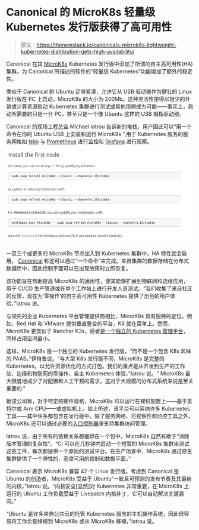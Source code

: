 # Canonical 的 MicroK8s 轻量级 Kubernetes 发行版获得了高可用性

> 原文：<https://thenewstack.io/canonicals-microk8s-lightweight-kubernetes-distribution-gets-high-availability/>

Canonical 在其 [MicroK8s](https://microk8s.io/) Kubernetes 发行版中添加了所谓的自主高可用性(HA)集群，为 Canonical 所描述的软件的“轻量级 Kubernetes”功能增加了额外的稳定性。

类似于 Canonical 的 Ubuntu 足够紧凑，允许它从 USB 驱动器作为健壮的 Linux 发行版在 PC 上启动，MicroK8s 的大小为 200Mb。这种灵活性使得以很少的开销或计算资源启动 Kubernetes 集群进行测试或其他用例成为可能——事实上，启动所需要的只是一台 PC，甚至只是一个像 Ubuntu 这样的 USB 拇指驱动器。

Canonical 的现场工程总监 Michael Iatrou 告诉新的堆栈，用户因此可以“用一个命令在你的 Ubuntu USB 上安装和运行 MicroK8s ”,用于 Kubernetes 服务的服务网格如 [Istio](https://istio.io/) 与 [Prometheus](https://prometheus.io/) 进行监控和 [Grafana](https://grafana.com/) 进行观察。

![](img/1420435045227517870fb1991dbb36d0.png)

一旦三个或更多的 MicroK8s 节点加入到 Kubernetes 集群中，HA 特性就会启用， [Canonical](https://canonical.com/) 称这可以通过“一个命令”来完成。来自集群的数据存储在分布式数据库中，因此控制平面可以在出现故障时立即恢复。

该功能旨在帮助提高 MicroK8s 的通用性，使其能够扩展到物联网和边缘应用，用于 CI/CD 生产管道或在单个工作站上进行开发人员测试。“我们收集了来自社区的反馈，现在为‘零操作’的自主高可用性 Kubernetes 提供了出色的用户体验，”Iatrou 说。

与领先的企业 Kubernetes 平台管理提供商相比，MicroK8s 具有独特的定位。例如，Red Hat 和 VMware 提供垂直整合的平台，K8 就在菜单上。然而，MicroK8s 更类似于 Rancher K3s，后者[是一个独立的 Kubernetes 管理平台](https://k3s.io/)，同样占用空间最小。

这样，MicroK8s 是一个独立的 Kubernetes 发行版，“而不是一个包含 K8s 风味的 PAAS，”伊特鲁说。“与大型 K8s 发行版不同，MicroK8s 是完整的 Kubernetes，以允许资源优化的方式打包。我们的重点是从开发到生产的工作站、边缘和物联网的零操作、自主 Kubernetes 体验，”Iatrou 说。" MicroK8s 最大限度地减少了对配置和人工干预的需求，这对于大规模的分布式系统来说是至关重要的."

据该公司称，对于特定的硬件规格，MicroK8s 可以运行在裸机配置上——基于英特尔或 Arm CPU——或虚拟机上。如上所述，该平台可以容纳许多 Kubernetes 工具——其中许多都包含在发行版中。除了服务网格、可观察性和监控工具之外，MicroK8s 还可以通过必要的[入口控制器](https://kubernetes.io/docs/concepts/services-networking/ingress-controllers/)来支持集群访问管理。

Iatrou 说，由于所有的依赖关系都捆绑在一个包中，MicroK8s 自然有助于“消除版本管理的复杂性”。“CI 可以在几秒钟内启动一个短暂的 MicroK8s 集群来测试这些工件，每次都提供一个原始的测试平台。在生产场景中，MicroK8s 通过原生集群提供了一个弹性的、高度可用的控制和数据平面。”

Canonical 表示 MicroK8s 兼容 42 个 Linux 发行版。考虑到 Canonical 是 Ubuntu 的创造者，MicroK8s 受益于 Ubuntu“一致且可预测的发布节奏及其最新的内核，”Iatrou 说。“内核安全[显然]对 Kubernetes 非常重要，在 MicroK8s 上运行的 Ubuntu 工作负载受益于 Livepatch 内核补丁，它可以自动解决关键漏洞。”

“Ubuntu 是许多来自公共云的托管 Kubernetes 服务的主机操作系统，因此很容易将工作负载移植到 MicroK8s 或从 MicroK8s 移植，”Iatrou 说。

<svg xmlns:xlink="http://www.w3.org/1999/xlink" viewBox="0 0 68 31" version="1.1"><title>Group</title> <desc>Created with Sketch.</desc></svg>